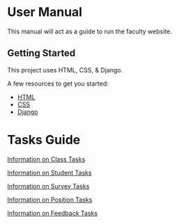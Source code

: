 # User Manual
This manual will act as a guide to run the faculty website.

## Getting Started

This project uses HTML, CSS, & Django.

A few resources to get you started:
- [HTML](https://html.com/)
- [CSS](https://www.tutorialspoint.com/css/)
- [Django](https://www.djangoproject.com/)

# Tasks Guide
[Information on Class Tasks](https://github.com/Tebbee/In-Class-Behavior-Analyzer-FrontEnd/blob/master/User%20Manual/Class%20Tasks.md)

[Information on Student Tasks](https://html.com/)

[Information on Survey Tasks](https://html.com/)

[Information on Position Tasks](https://html.com/)

[Information on Feedback Tasks](https://html.com/)
